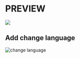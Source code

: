 # PREVIEW
<img src="https://res.cloudinary.com/dxiw0dtev/image/upload/f_auto,q_auto/yb2mh8hl8j3hpb1vdpda"/>

## Add change language
<img src="./screenshots/language" alt="change language"/>